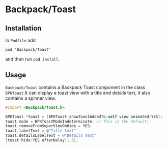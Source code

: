 # Backpack/Toast

## Installation

In `Podfile` add

```aspnet
pod 'Backpack/Toast'
```
and then run `pod install`.

## Usage

`Backpack/Toast` contains a Backpack Toast component in the class `BPKToast`.It can display a toast view with a title and details text, it also contains a spinner view.

```objective-c
#import <Backpack/Toast.h>

BPKToast *toast = [BPKToast showToastAddedTo:self.view animated:YES];
toast.mode = BPKToastModeIndeterminate; // This is the default;
toast.removeFromSuperViewOnHide = YES;
toast.labelText = @"Title text"
toast.detailsLabelText = @"Details text"
[toast hide:YES afterDelay:1.5];
```
